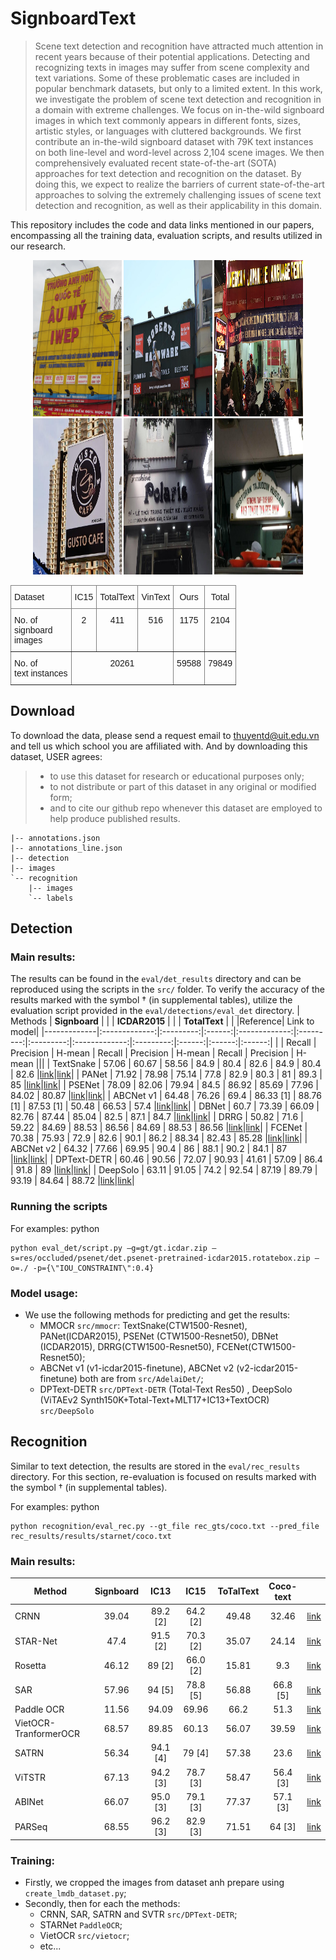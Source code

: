 # SignboardText
> Scene text detection and recognition have attracted much attention in recent years because of their potential applications. Detecting and recognizing texts in images may suffer from scene complexity and text variations. Some of these problematic cases are included in popular benchmark datasets, but only to a limited extent. In this work, we investigate the problem of scene text detection and recognition in a domain with extreme challenges. We focus on in-the-wild signboard images in which text commonly appears in different fonts, sizes, artistic styles, or languages with cluttered backgrounds. We first contribute an in-the-wild signboard dataset with 79K text instances on both line-level and word-level across 2,104 scene images. We then comprehensively evaluated recent state-of-the-art (SOTA) approaches for text detection and recognition on the dataset. By doing this, we expect to realize the barriers of current state-of-the-art approaches to solving the extremely challenging issues of scene text detection and recognition, as well as their applicability in this domain. 

This repository includes the code and data links mentioned in our papers, encompassing all the training data, evaluation scripts, and results utilized in our research.

<p align="center">
  <img alt="example1" src="resources/1.jpg" width="28%" height=250>
  <img alt="example2" src="resources/2.jpg" width="28%" height=250>
  <img alt="example3" src="resources/3.jpg" width="28%" height=250>
  <img alt="example4" src="resources/4.jpg" width="28%" height=250>
  <img alt="example5" src="resources/5.jpg" width="28%" height=250>
  <img alt="example6" src="resources/6.jpg" width="28%" height=250>
</p>



<style type="text/css">
.tg  {border-collapse:collapse;border-spacing:0;}
.tg td{border-color:black;border-style:solid;border-width:1px;font-family:Arial, sans-serif;font-size:14px;
  overflow:hidden;padding:10px 5px;word-break:normal;}
.tg th{border-color:black;border-style:solid;border-width:1px;font-family:Arial, sans-serif;font-size:14px;
  font-weight:normal;overflow:hidden;padding:10px 5px;word-break:normal;}
.tg .tg-c3ow{border-color:inherit;text-align:center;vertical-align:top}
.tg .tg-0pky{border-color:inherit;text-align:left;vertical-align:top}
</style>
<table class="tg" align="center">
<thead>
  <tr>
    <th class="tg-0pky">Dataset</th>
    <th class="tg-c3ow">IC15</th>
    <th class="tg-c3ow">TotalText</th>
    <th class="tg-c3ow">VinText</th>
    <th class="tg-c3ow">Ours</th>
    <th class="tg-c3ow">Total</th>
  </tr>
</thead>
<tbody>
  <tr>
    <td class="tg-0pky">No. of <br>signboard<br>images</td>
    <td class="tg-c3ow">2</td>
    <td class="tg-c3ow">411</td>
    <td class="tg-c3ow">516</td>
    <td class="tg-c3ow">1175</td>
    <td class="tg-c3ow">2104</td>
  </tr>
  <tr>
    <td class="tg-0pky">No. of <br>text instances</td>
    <td class="tg-c3ow" colspan="3">20261</td>
    <td class="tg-c3ow">59588</td>
    <td class="tg-c3ow">79849</td>
  </tr>
</tbody>
</table>

## Download
To download the data, please send a request email to thuyentd@uit.edu.vn and tell us which school you are affiliated with. And by downloading this dataset, USER agrees:
> * to use this dataset for research or educational purposes only;
> * to not distribute or part of this dataset in any original or modified form;
> * and to cite our github repo whenever this dataset are employed to help produce published results.

```
|-- annotations.json
|-- annotations_line.json
|-- detection
|-- images
`-- recognition
    |-- images
    `-- labels
```

## Detection
### Main results:
The results can be found in the `eval/det_results` directory and can be reproduced using the scripts in the `src/` folder. To verify the accuracy of the results marked with the symbol † (in supplemental tables), utilize the evaluation script provided in the `eval/detections/eval_det` directory.
| Methods     | **Signboard** |           |        | **ICDAR2015** |           |           | **TotalText** |           |        |Reference| Link to model|
|-------------|:-------------:|:---------:|:------:|:-------------:|:---------:|:---------:|:-------------:|:---------:|:------:|:------:|:------:|
|             |     Recall    | Precision | H-mean |     Recall    | Precision |   H-mean  |     Recall    | Precision | H-mean |||
| TextSnake   |         57.06 |     60.67 |  58.56 |      84.9     |    80.4   |    82.6   |      84.9     |    80.4   |  82.6  |[link](https://github.com/open-mmlab/mmocr/blob/main/configs/textdet/textsnake/README.md)|[link](https://drive.google.com/file/d/1e14mRto25VnECjEItai-TobPzEWPXcT1/view?usp=drive_link)|
| PANet       |         71.92 |     78.98 |  75.14 |      77.8     |    82.9   |    80.3   |       81      |    89.3   |   85   |[link](https://github.com/open-mmlab/mmocr/blob/main/configs/textdet/panet/README.md)|[link](https://drive.google.com/file/d/1e7f0KridHbcGGCq-DMcSZvVY-SkYAaGW/view?usp=drive_link)|
| PSENet      |         78.09 |     82.06 |  79.94 |      84.5     |   86.92   |   85.69   |     77.96     |   84.02   |  80.87 |[link](https://github.com/open-mmlab/mmocr/blob/main/configs/textdet/psenet/README.md)|[link](https://drive.google.com/file/d/1e1KRPSY60WDT1wwmJdSlFkZmAKlvLW8u/view?usp=drive_link)|
| ABCNet v1   |         64.48 |     76.26 |   69.4 |   86.33 [1]   | 88.76 [1] | 87.53 [1] |     50.48     |   66.53   |  57.4  |[link](https://github.com/aim-uofa/AdelaiDet)|[link](https://drive.google.com/file/d/17ulJ05Eo6UkiU-ziMfE6C8ayat5nkEmT/view?usp=drive_link)|
| DBNet       |          60.7 |     73.39 |  66.09 |     82.76     |   87.44   |   85.04   |      82.5     |    87.1   |  84.7  |[link](https://github.com/open-mmlab/mmocr/blob/main/configs/textdet/dbnet/README.md)|[link](https://drive.google.com/file/d/1eVovAe1WZsrnnLrZSvIk1oAQ-YzddRQe/view?usp=drive_link)|
| DRRG        |         50.82 |      71.6 |  59.22 |     84.69     |   88.53   |   86.56   |     84.69     |   88.53   |  86.56 |[link](https://github.com/open-mmlab/mmocr/blob/main/configs/textdet/drrg/README.md)|[link](https://drive.google.com/file/d/1eLyTayYQUqrbWaiTbxmhNBwcl4XO7AX4/view?usp=drive_link)|
| FCENet      |         70.38 |     75.93 |   72.9 |      82.6     |    90.1   |    86.2   |     88.34     |   82.43   |  85.28 |[link](https://github.com/open-mmlab/mmocr/blob/main/configs/textdet/fcenet/README.md)|[link](https://drive.google.com/file/d/1eK6R00gmhMahphcZ3lssx_cntziBTCgT/view?usp=drive_link)|
| ABCNet v2   |         64.32 |     77.66 |  69.95 |      90.4     |     86    |    88.1   |      90.2     |    84.1   |   87   |[link](https://github.com/aim-uofa/AdelaiDet)|[link](https://drive.google.com/file/d/1eGRZVsvCUZ6VjMmKszG4e_rEH4cieu1f/view?usp=drive_link)|
| DPText-DETR |         60.46 |     90.56 |  72.07 |     90.93     |   41.61   |   57.09   |      86.4     |    91.8   |   89   |[link](https://github.com/ymy-k/DPText-DETR)|[link](https://drive.google.com/file/d/1eUY9Em-4YJTJfSs2kOFDvI-5dUIuIL6b/view?usp=drive_link)|
| DeepSolo    |         63.11 |     91.05 |   74.2 |     92.54     |   87.19   |   89.79   |     93.19     |   84.64   |  88.72 |[link](https://github.com/ViTAE-Transformer/DeepSolo)|[link](https://drive.google.com/file/d/1eMrNSj36YkK0_qjcdP-lV4MPxcgFbFcB/view?usp=drive_link)|



### Running the scripts
For examples:
python
```
python eval_det/script.py –g=gt/gt.icdar.zip –s=res/occluded/psenet/det.psenet-pretrained-icdar2015.rotatebox.zip –o=./ -p={\"IOU_CONSTRAINT\":0.4}
```


### Model usage:
- We use the following methods for predicting and get the results:
    + MMOCR `src/mmocr`: TextSnake(CTW1500-Resnet), PANet(ICDAR2015), PSENet (CTW1500-Resnet50), DBNet (ICDAR2015), DRRG(CTW1500-Resnet50), FCENet(CTW1500-Resnet50);
    + ABCNet v1 (v1-icdar2015-finetune), ABCNet v2 (v2-icdar2015-finetune) both are from `src/AdelaiDet/`;
    + DPText-DETR `src/DPText-DETR` (Total-Text	Res50) , DeepSolo (ViTAEv2 Synth150K+Total-Text+MLT17+IC13+TextOCR) `src/DeepSolo`

## Recognition

Similar to text detection, the results are stored in the `eval/rec_results` directory. For this section, re-evaluation is focused on results marked with the symbol † (in supplemental tables).

For examples:
python
```
python recognition/eval_rec.py --gt_file rec_gts/coco.txt --pred_file rec_results/results/starnet/coco.txt
```
### Main results:
| Method                | **Signboard** | **IC13** | **IC15** | **ToTalText** | **Coco-text** ||
|-----------------------|:-------------:|:--------:|:--------:|:-------------:|:-------------:|:-------------:|
| CRNN                  |     39.04     | 89.2 [2] | 64.2 [2] |     49.48     |     32.46     |[link](https://drive.google.com/file/d/1qiA71LzIcxZWBSMQyOriqJPhKgqVLYHr/view?usp=drive_link)|
| STAR-Net              |      47.4     | 91.5 [2] | 70.3 [2] |     35.07     |     24.14     |[link](https://drive.google.com/file/d/1dpCjmE1KK6QVaJ2cSS-eza-KN185c-cd/view?usp=drive_link)|
| Rosetta               |     46.12     |  89 [2]  | 66.0 [2] |     15.81     |      9.3      |[link](https://drive.google.com/file/d/1dtCmgjHh3IMqKungeaepPRmEMffAAmMg/view?usp=drive_link)|
| SAR                   |     57.96     |  94 [5]  | 78.8 [5] |     56.88     |    66.8 [5]   |[link](https://drive.google.com/file/d/1dr6njFxV6GiXDGXp3a4nKL3D76sQ6bcO/view?usp=drive_link)|
| Paddle OCR            |     11.56     |   94.09  |   69.96  |      66.2     |      51.3     |[link](https://github.com/PaddlePaddle/PaddleOCR)|
| VietOCR-TranformerOCR |     68.57     |   89.85  |   60.13  |     56.07     |     39.59     |[link](https://drive.google.com/file/d/1dnTX5kG6l2fJ5ULWgTNgaAXiBRrZdnG1/view?usp=drive_link)|
| SATRN                 |     56.34     | 94.1 [4] |  79 [4]  |     57.38     |      23.6     |[link](https://drive.google.com/file/d/1dpaS9YRmYagvkH-R5pPc5RZB90ZNjezK/view?usp=drive_link)|
| ViTSTR                |     67.13     | 94.2 [3] | 78.7 [3] |     58.47     |    56.4 [3]   |[link](https://drive.google.com/file/d/1fVM2GQx770GRHOSRG84I-rKKrqALJwNS/view?usp=drive_link)|
| ABINet                |     66.07     | 95.0 [3] | 79.1 [3] |     77.37     |    57.1 [3]   |[link](https://drive.google.com/file/d/1dzOZ9ABInuhbjOO3W2oBTCGas0uDYQas/view?usp=drive_link)|
| PARSeq                |     68.55     | 96.2 [3] | 82.9 [3] |     71.51     |     64 [3]    |[link](https://drive.google.com/file/d/1dv07-ti8mUGIM5QJWSXF4423YzQbw4LT/view?usp=drive_link)|


### Training:
- Firstly, we cropped the images from dataset anh prepare using `create_lmdb_dataset.py`;
- Secondly, then for each the methods:
    + CRNN, SAR, SATRN and SVTR  `src/DPText-DETR`;
    + STARNet `PaddleOCR`;
    + VietOCR `src/vietocr`; 
    + etc...
